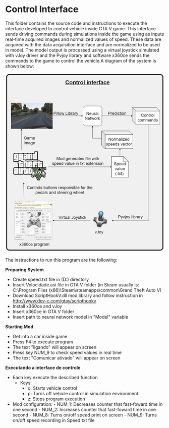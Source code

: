 # Control Interface

This folder contains the source code and instructions to execute the interface developed to control vehicle inside GTA V game. This interface sends driving commands during simulations inside the game using as inputs real-time acquired images and normalized values of speed. These data are acquired with the data acquisition interface and are normalized to be used in model. The model output is processed using a virtual joystick simulated with vJoy driver and the Pvjoy library and software x360ce sends the commands to the game to control the vehicle.A diagram of the system is shown below:

![](images/control_interface.png)

The instructions to run this program are the following:

**Preparing System**
- Create speed.txt file in (D:) directory 
- Insert Velocidade.asi file in GTA V folder (in Steam usually is: C:\Program Files (x86)\Steam\steamapps\common\Grand Theft Auto V)
- Download ScriptHookV.dll mod library and follow instruction in http://www.dev-c.com/gtav/scripthookv
- Install x360ce and vJoy 
- Insert x360ce in GTA V folder
- Insert path to neural network model in "Model" variable

**Starting Mod**
- Get into a car inside game
- Press F4 to execute program 
- The text "ligando" will appear on screen
- Press key NUM_9 to check speed values in real time
- The text "Comunicar ativado" will appear on screen

**Executando a interface de controle**
- Each key execute the described function
    - Keys:
        - o: Starts vehicle control
        - p: Turns off vehicle control in simulation environment
        - z: Stops program execution
- Mod configuration:
        - NUM_1: Decreases counter that fast-foward time in one second
        - NUM_2: Increases counter that fast-foward time in one second
        - NUM_8: Turns on/off speed print on screen
        - NUM_9: Turns on/off speed recording in Speed.txt file
